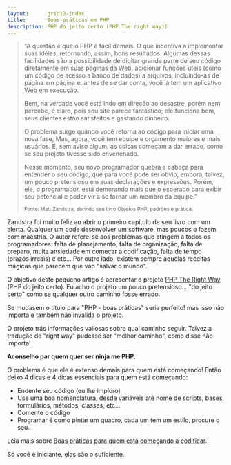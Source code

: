 ```yaml
---
layout:      grid12-index
title:       Boas práticas em PHP
description: PHP do jeito certo (PHP The right way))
---
```



> “A questão é que o PHP é fácil demais. O que incentiva a implementar suas idéias, retornando, assim, bons resultados. 
> Algumas dessas facilidades são a possibilidade de digitar grande parte de seu código diretamente em suas páginas da Web,
> adicionar funções úteis (como um código de acesso a banco de dados) a arquivos, incluindo-as de página em página e, 
> antes de se dar conta, você já tem um aplicativo Web em execução.
> 
> Bem, na verdade você está indo em direção ao desastre, porém nem percebe, é claro, pois seu site parece fantástico; ele 
> funciona bem, seus clientes estão satisfeitos e gastando dinheiro.
> 
> O problema surge quando você retorna ao código para iniciar uma nova fase, Mas, agora, você tem equipe e orçamento 
> maiores e mais usuários. E, sem aviso algum, as coisas começam a dar errado, como se seu projeto tivesse sido envenenado.
> 
> Nesse momento, seu novo programador quebra a cabeça para entender o seu código, que para você pode ser óbvio, embora, 
> talvez, um pouco pretensioso em suas declarações e expressões. Porém, ele, o programador, está demorando mais que o 
> esperado para exibir seu potencial e poder vir a se tornar um membro da equipe.”
>  
> <small>Fonte: Matt Zandstra, abrindo seu livro Objetos PHP, padrões e prática.</small>

Zandstra foi muito feliz ao abrir o primeiro capítulo de seu livro com um alerta. Qualquer um pode desenvolver um 
software, mas poucos o fazem com maestria. O autor refere-se aos problemas que atingem a todos os programadores: falta 
de planejamento; falta de organização, falta de preparo, muita ansiedade em começar a codificação, falta de tempo 
(prazos irreais) e etc... Por outro lado, existem sempre aquelas receitas mágicas que parecem que vão "salvar o mundo".


O objetivo deste pequeno artigo é apresentar o projeto [PHP The Right Way](http://br.phptherightway.com/ "link-externo") 
(PHP do jeito certo). Eu acho o projeto um pouco pretensioso... "do jeito certo" como se qualquer outro caminho fosse errado.

Se mudasem o título para "PHP - boas práticas" seria perfeito! mas isso não importa e também não invalida o projeto.

O projeto trás informações valiosas sobre qual caminho seguir. Talvez a tradução de "right way" pudesse ser "melhor caminho",
como disse não importa!

__Aconselho par quem quer ser ninja me PHP__.


O problema é que ele é extenso demais para quem está começando! Então deixo 4 dicas e 4 dicas essenciais para quem está começando:

- Endente seu código (eu lhe imploro)
- Use uma boa nomenclatura, desde variáveis até nome de scripts, bases, formulários, métodos, classes, etc...
- Comente o código
- Programar é como pintar um quadro, cada um tem um estilo, procure o seu.

Leia mais sobre [Boas práticas para quem está começando a codificar]().

Só você é iniciante, elas são o suficiente.